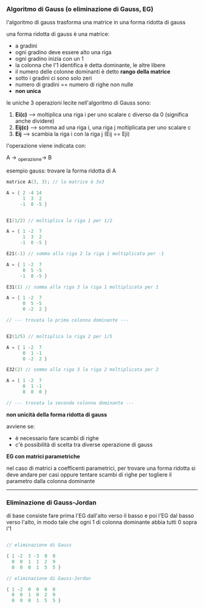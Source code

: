 ### Algoritmo di Gauss (o eliminazione di Gauss, EG)

l'algoritmo di gauss trasforma una matrice in una forma ridotta di gauss

una forma ridotta di gauss è una matrice:
* a gradini
* ogni gradino deve essere alto una riga
* ogni gradino inizia con un 1
* la colonna che l'1 identifica è detta dominante, le altre libere
* il numero delle colonne dominanti è detto **rango della matrice**
* sotto i gradini ci sono solo zeri 
* numero di gradini == numero di righe non nulle
* **non unica**


le uniche 3 operazioni lecite nell'algoritmo di Gauss sono:
1. **Ei(c)** --> moltiplica una riga i per uno scalare c diverso da 0 (significa anche dividere)
2. **Eij(c)** --> somma ad una riga i, una riga j moltiplicata per uno scalare c
3. **Eij** --> scambia la riga i con la riga j (Eij == Eji)

l'operazione viene indicata con:

A → <sub>operazione</sub>→ B

esempio gauss: trovare la forma ridotta di A


``` c++
matrice A(3, 3); // la matrice è 3x3

A = { 2 -4 14
      1  3  2
     -1  0 -5 }


E1(1/2) // moltiplica la riga 1 per 1/2

A = { 1 -2  7
      1  3  2
     -1  0 -5 }

E21(-1) // somma alla riga 2 la riga 1 moltiplicata per -1

A = { 1 -2  7
      0  5 -5
     -1  0 -5 }

E31(1) // somma alla riga 3 la riga 1 moltiplicata per 1

A = { 1 -2  7
      0  5 -5
      0 -2  2 }

// --- trovata la prima colonna dominante ---


E2(1/5) // moltiplica la riga 2 per 1/5

A = { 1 -2  7
      0  1 -1
      0 -2  2 }

E32(2) // sommo alla riga 3 la riga 2 moltiplicata per 2

A = { 1 -2  7
      0  1 -1
      0  0  0 }

// --- trovata la seconda colonna dominante ---
```


**non unicità della forma ridotta di gauss**

avviene se:
* è necessario fare scambi di righe
* c'è possibilità di scelta tra diverse operazione di gauss


**EG con matrici parametriche**

nel caso di matrici a coefficenti parametrici, per trovare una forma ridotta si deve andare per casi oppure tentare scambi di righe per togliere il parametro dalla colonna dominante

---

### Eliminazione di Gauss-Jordan

di base consiste fare prima l'EG dall'alto verso il basso e poi l'EG dal basso verso l'alto, in modo tale che ogni 1 di colonna dominante abbia tutti 0 sopra l'1

``` c++

// eliminazione di Gauss

{ 1 -2  3 -3  0  0
  0  0  1  1  2  9
  0  0  0  1  5  5 }

// eliminazione di Gauss-Jordan

{ 1 -2  0  0  0  0
  0  0  1  0  2  9
  0  0  0  1  5  5 }
```
